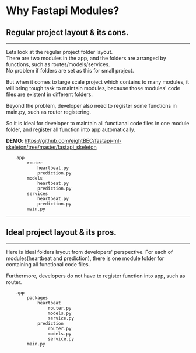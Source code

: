 # Why Fastapi Modules?


## Regular project layout & its cons.

---

Lets look at the regular project folder layout.<br/>
There are two modules in the app, and the folders are arranged by functions, such as routes/models/services.<br/>
No problem if folders are set as this for small project.<br/>

But when it comes to large scale project which contains to many modules, it will bring tough task to maintain modules, because those modules' code files are existent in different folders.

Beyond the problem, developer also need to register some functions in main.py, such as router registering.

So it is ideal for developer to maintain all functianal code files in one module folder, and register all function into app automatically.

**DEMO**: <a href="https://github.com/eightBEC/fastapi-ml-skeleton/tree/master/fastapi_skeleton" target="_blank">https://github.com/eightBEC/fastapi-ml-skeleton/tree/master/fastapi_skeleton</a>


```text
    app
        router
            heartbeat.py
            prediction.py
        models
            heartbeat.py
            prediction.py
        services
            heartbeat.py
            prediction.py
        main.py
```


---


## Ideal project layout & its pros.

---

Here is ideal folders layout from developers' perspective.
For each of modules(heartbeat and prediction), there is one module folder for containing all functional code files.

Furthermore, developers do not have to register function into app, such as router.


```text
    app
        packages
            heartbeat
                router.py
                models.py
                service.py
            prediction
                router.py
                models.py
                service.py
        main.py
```

